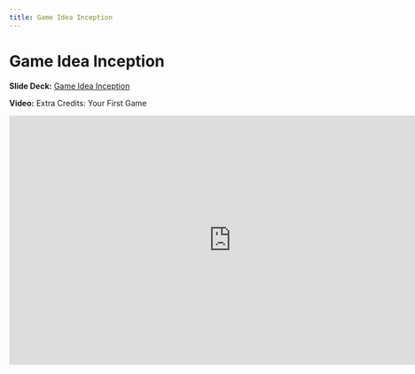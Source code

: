 ```yaml
---
title: Game Idea Inception
---
```


# Game Idea Inception

__Slide Deck:__ [Game Idea Inception](https://docs.google.com/presentation/d/1la8ilMtXKKqmmsh4EE6bljAyU2jfUj6vNaXJI40lym4/edit?usp=sharing)

__Video:__ Extra Credits: Your First Game

<iframe width="800" height="450" src="https://www.youtube.com/embed/z06QR-tz1_o" title="YouTube video player" frameborder="0" allow="accelerometer; autoplay; clipboard-write; encrypted-media; gyroscope; picture-in-picture" allowfullscreen></iframe>